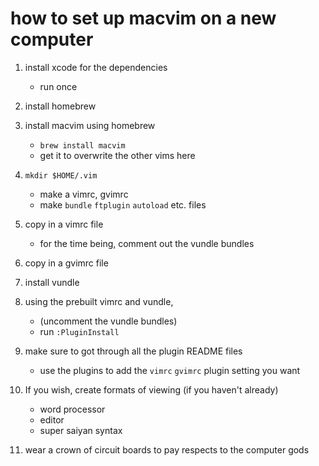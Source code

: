# how to set up macvim on a new computer

1. install xcode for the dependencies
	* run once
	
2. install homebrew

3. install macvim using homebrew
	* `brew install macvim`
	* get it to overwrite the other vims here
	
4. `mkdir $HOME/.vim`
	* make a vimrc, gvimrc
	* make `bundle` `ftplugin` `autoload` etc. files
	
5. copy in a vimrc file
	* for the time being, comment out the vundle bundles
	
6. copy in a gvimrc file

7. install vundle

8. using the prebuilt vimrc and vundle,
	* (uncomment the vundle bundles)
	* run `:PluginInstall`
	
9. make sure to got through all the plugin README files
	* use the plugins to add the `vimrc` `gvimrc` plugin setting you want
	
10. If you wish, create formats of viewing (if you haven't already)
	* word processor
	* editor
	* super saiyan syntax
	
11. wear a crown of circuit boards to pay respects to the computer gods
